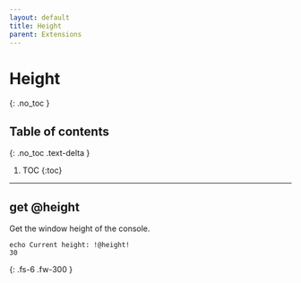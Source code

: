 ```yaml
---
layout: default
title: Height
parent: Extensions
---
```


# Height
{: .no_toc }

## Table of contents
{: .no_toc .text-delta }

1. TOC
{:toc}

---

## get @height
Get the window height of the console.

```batch
echo Current height: !@height!
30
```

{: .fs-6 .fw-300 }
